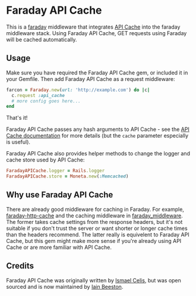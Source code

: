 # Faraday API Cache

This is a [faraday](https://github.com/lostisland/faraday) middleware that integrates [API Cache](https://github.com/mloughran/api_cache) into the faraday middleware stack. Using Faraday API Cache, GET requests using Faraday will be cached automatically.

## Usage

Make sure you have required the Faraday API Cache gem, or included it in your Gemfile. Then add Faraday API Cache as a request middleware:

~~~ruby
farcon = Faraday.new(url: 'http://example.com') do |c|
  c.request :api_cache
  # more config goes here...
end
~~~

That's it!

Faraday API Cache passes any hash arguments to API Cache - see the [API Cache documentation](https://github.com/mloughran/api_cache) for more details (but the `cache` parameter especially is useful).

Faraday API Cache also provides helper methods to change the logger and cache store used by API Cache:

~~~ruby
FaradayAPICache.logger = Rails.logger
FaradayAPICache.store = Moneta.new(:Memcached)
~~~

## Why use Faraday API Cache

There are already good middleware for caching in Faraday. For example, [faraday-http-cache](https://github.com/plataformatec/faraday-http-cache) and the caching middleware in [faraday_middleware](https://github.com/lostisland/faraday_middleware). The former takes cache settings from the response headers, but it's not suitable if you don't trust the server or want shorter or longer cache times than the headers recommend. The latter really is equivelent to Faraday API Cache, but this gem might make more sense if you're already using API Cache or are more familiar with API Cache.

## Credits

Faraday API Cache was originally written by [Ismael Celis](https://github.com/ismasan), but was open sourced and is now maintained by [Iain Beeston](https://github.com/iainbeeston).
